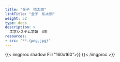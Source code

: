 ```yaml
---
title: "金子　佑太朗"
linkTitle: "金子　佑太朗"
weight: 52
type: docs
description: >
  工学システム学類　4年
resources:
- src: "**.{png,jpg}"
---
```


{{< imgproc shadow Fill "160x160">}}
{{< /imgproc >}}




